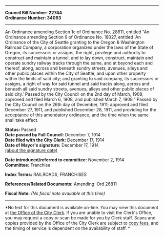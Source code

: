 * * * * *  
  
**Council Bill Number: [](#h0)[](#h2)22744**   
**Ordinance Number: 34093**  
  
* * * * *  
  
An Ordinance amending Section 1c of Ordinance No. 28611, entitled "An Ordinance amending Section 6 of Ordinance No. 18027, entitled 'An Ordinance of the City of Seattle granting to the Oregon & Washington Railroad Company, a corporation organized under the laws of the State of Oregon, its successors or assigns, the right, privilege and authority to construct and maintain a tunnel, and to lay down, construct, maintain and operate sundry railway tracks through the same, and at beyond each and thereof, along, across and beneath sundry streets, avenues, alleys and other public places within the City of Seattle, and upon other property within the limits of said city; and granting to said company, its successors or assigns, a right of way for said tunnel and said tracks along, across and beneath all said sundry streets, avenues, alleys and other public places of said city.' Passed by the City Council on the 2nd day of March, 1908; approved and filed March 6, 1908, and published March 7, 1908," Passed by the City Council on the 26th day of December, 1911; approved and filed December 27, 1911, and published December 28, 1911, and providing for the acceptance of this amendatory ordinance, and the time when the same shall take effect.  
  
**Status:** Passed   
**Date passed by Full Council:** December 7, 1914   
**Date filed with the City Clerk:** December 17, 1914   
**Date of Mayor's signature:** December 17, 1914   
[(about the signature date)](/~public/approvaldate.htm)   
  
  
**Date introduced/referred to committee:** November 2, 1914   
**Committee:** Franchise   
  
**Index Terms:** RAILROADS, FRANCHISES  
  
**References/Related Documents:** Amending: Ord 26811  
  
**Fiscal Note:** *(No fiscal note available at this time)*  
  
* * * * *  
  
*No text for this document is available on-line. You may view this document at [the Office of the City Clerk](http://www.seattle.gov/leg/clerk/contactUs.htm). If you are unable to visit the Clerk's Office, you may request a copy or scan be made for you by Clerk staff. Scans and copies provided by the Office of the City Clerk are subject to [copy fees](http://clerk.seattle.gov/~public/clerkfees.htm), and the timing of service is dependent on the availability of staff. *  
  
  
